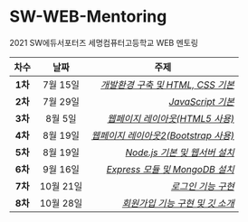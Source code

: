 # SW-WEB-Mentoring
2021 SW에듀서포터즈 세명컴퓨터고등학교 WEB 멘토링 

|  <center>차수</center> |  <center>날짜</center> |  <center>주제</center> |
|:--------|:--------:|--------:|
|<center>**1차**</center> | <center>7월 15일</center> |*[개발환경 구축 및 HTML, CSS 기본](https://github.com/beansbin/SW-WEB-Mentoring/blob/main/Lesson1_%EA%B0%9C%EB%B0%9C%ED%99%98%EA%B2%BD%20%EA%B5%AC%EC%B6%95%20%EB%B0%8F%20HTML%2C%20CSS%20%EA%B8%B0%EB%B3%B8.md)*|
|<center>**2차**</center> | <center>7월 29일 </center> |*[JavaScript 기본](https://github.com/beansbin/SW-WEB-Mentoring/blob/main/Lesson2_JavaScript%20%EA%B8%B0%EB%B3%B8.md)* |
|<center>**3차**</center> | <center>8월 5일</center> |*[웹페이지 레이아웃(HTML5 사용)](https://github.com/beansbin/SW-WEB-Mentoring/blob/main/Lesson3_%EC%9B%B9%ED%8E%98%EC%9D%B4%EC%A7%80%20%EB%A0%88%EC%9D%B4%EC%95%84%EC%9B%83(HTML5%20%EC%82%AC%EC%9A%A9).md)* |
|<center>**4차**</center> | <center>8월 19일</center> |*[웹페이지 레이아웃2(Bootstrap 사용)](https://github.com/beansbin/SW-WEB-Mentoring/blob/main/Lesson4_%EC%9B%B9%ED%8E%98%EC%9D%B4%EC%A7%80%20%EB%A0%88%EC%9D%B4%EC%95%84%EC%9B%832(Bootstrap%20%EC%82%AC%EC%9A%A9).md)* |
|<center>**5차**</center> | <center>8월 19일</center> |*[Node.js 기본 및 웹서버 설치](https://github.com/beansbin/SW-WEB-Mentoring/blob/main/Lesson5_Node.js%20%EA%B8%B0%EB%B3%B8%20%EB%B0%8F%20%EC%9B%B9%EC%84%9C%EB%B2%84%20%EC%84%A4%EC%B9%98.md)* |
|<center>**6차**</center> | <center>9월 16일</center> |*[Express 모듈 및 MongoDB 설치](https://github.com/beansbin/SW-WEB-Mentoring/blob/main/Lesson6_Express%20%EB%AA%A8%EB%93%88%20%EB%B0%8F%20MongoDB%20%EC%84%A4%EC%B9%98.md)* |
|<center>**7차**</center> | <center>10월 21일</center> |*[로그인 기능 구현](https://github.com/beansbin/SW-WEB-Mentoring/blob/main/Lesson7_%EB%A1%9C%EA%B7%B8%EC%9D%B8%20%EA%B8%B0%EB%8A%A5%20%EA%B5%AC%ED%98%84.md)* |
|<center>**8차**</center> | <center>10월 28일</center> |*[회원가입 기능 구현 및 깃 소개](https://github.com/beansbin/SW-WEB-Mentoring/blob/main/Lesson8_%ED%9A%8C%EC%9B%90%EA%B0%80%EC%9E%85%20%EA%B8%B0%EB%8A%A5%20%EA%B5%AC%ED%98%84%20%EB%B0%8F%20%EA%B9%83%20%EC%86%8C%EA%B0%9C.md)* |

